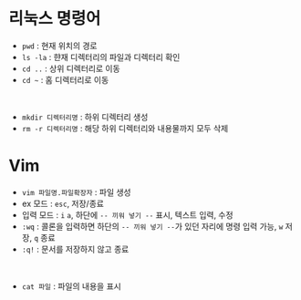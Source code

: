 # 리눅스 명령어
- `pwd` : 현재 위치의 경로
- `ls -la` : 햔재 디렉터리의 파일과 디렉터리 확인
- `cd ..` : 상위 디렉터리로 이동
- `cd ~` : 홈 디렉터리로 이동
<br>

- `mkdir 디렉터리명` : 하위 디렉터리 생성
- `rm -r 디렉터리명` : 해당 하위 디렉터리와 내용물까지 모두 삭제

# Vim
- `vim 파일명.파일확장자` : 파일 생성
- ex 모드 : `esc`, 저장/종료
- 입력 모드 : `i` `a`, 하단에 `-- 끼워 넣기 --` 표시, 텍스트 입력, 수정
- `:wq` : 콜론을 입력하면 하단의 `-- 끼워 넣기 --`가 있던 자리에 명령 입력 가능, `w` 저장, `q` 종료
- `:q!` :  문서를 저장하지 않고 종료
<br>

- `cat 파일` : 파일의 내용을 표시
